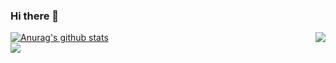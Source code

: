 ### Hi there 👋


<img align='right' src="https://media3.giphy.com/media/f3iwJFOVOwuy7K6FFw/giphy.gif?cid=ecf05e47d2rrqy9xk85zitpssgwk4hdxmd6zqd8msyp0ilf6&rid=giphy.gif&ct=g">

<a href="https://github.com/anuraghazra/github-readme-stats"><img align="center" src="https://github-readme-stats.vercel.app/api?username=thespartoos&show_icons=true&include_all_commits=true&theme=aura&hide_border=true" alt="Anurag's github stats" /></a><br>
<a href="https://github.com/anuraghazra/github-readme-stats"><img align="center" src="https://github-readme-stats.vercel.app/api/top-langs/?username=thespartoos&layout=compact&theme=aura&hide_border=true" /></a>
